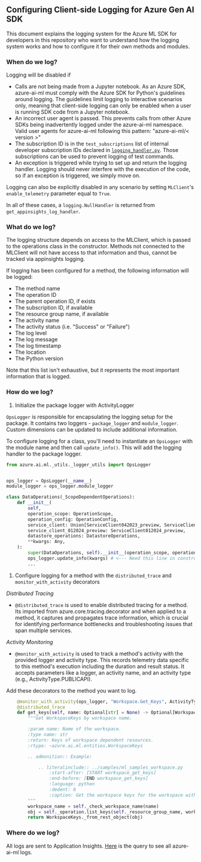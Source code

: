 ## Configuring Client-side Logging for Azure Gen AI SDK


This document explains the logging system for the Azure ML SDK for developers in this repository who want to understand how the logging system works and how to configure it for their own methods and modules.



### When do we log?

Logging will be disabled if
 - Calls are not being made from a Jupyter notebook. As an Azure SDK, azure-ai-ml must comply with the Azure SDK for Python's guidelines around logging. The guidelines limit logging to interactive scenarios only, meaning that client-side logging can only be enabled when a user is running SDK code from a Jupyter notebook.
 - An incorrect user agent is passed. This prevents calls from other Azure SDKs being inadvertently logged under the azure-ai-ml namespace. Valid user agents for azure-ai-ml following this pattern: "azure-ai-ml/< version >"
 - The subscription ID is in the `test_subscriptions` list of internal developer subscription IDs declared in [`logging_handler.py`](https://github.com/Azure/azure-sdk-for-python/blob/main/sdk/ml/azure-ai-ml/azure/ai/ml/_telemetry/logging_handler.py). Those subscriptions can be used to prevent logging of test commands.
 - An exception is triggered while trying to set up and return the logging handler. Logging should never interfere with the execution of the code, so if an exception is triggered, we simply move on.

Logging can also be explicitly disabled in any scenario by setting `MLClient`'s `enable_telemetry` parameter equal to `True`.

In all of these cases, a `logging.NullHandler` is returned from `get_appinsights_log_handler`.

### What do we log?

The logging structure depends on access to the MLClient, which is passed to the operations class in the constructor. Methods not connected to the MLClient will not have access to that information and thus, cannot be tracked via appinsights logging.

If logging has been configured for a method, the following information will be logged:
 - The method name
 - The operation ID
 - The parent operation ID, if exists
 - The subscription ID, if available
 - The resource group name, if available
 - The activity name
 - The activity status (i.e. "Success" or "Failure")
 - The log level
 - The log message
 - The log timestamp
 - The location
 - The Python version

Note that this list isn't exhaustive, but it represents the most important information that is logged.

### How do we log?

1. Initialize the package logger with ActivityLogger

`OpsLogger` is responsible for encapsulating the logging setup for the package. It contains two loggers - `package_logger` and `module_logger`. Custom dimensions can be updated to include additional information.

To configure logging for a class, you'll need to instantiate an `OpsLogger` with the module name and then call `update_info()`. This will add the logging handler to the package logger.


```python
from azure.ai.ml._utils._logger_utils import OpsLogger


ops_logger = OpsLogger(__name__)
module_logger = ops_logger.module_logger

class DataOperations(_ScopeDependentOperations):
    def __init__(
        self,
        operation_scope: OperationScope,
        operation_config: OperationConfig,
        service_client: Union[ServiceClient042023_preview, ServiceClient102021Dataplane],
        service_client_012024_preview: ServiceClient012024_preview,
        datastore_operations: DatastoreOperations,
        **kwargs: Any,
    ):
        super(DataOperations, self).__init__(operation_scope, operation_config)
        ops_logger.update_info(kwargs) # <--- Need this line in constructor
        ...
```

1. Configure logging for a method with the `distributed_trace` and `monitor_with_activity` decorators

*Distributed Tracing*
 - `@distributed_trace` is used to enable distributed tracing for a method. Its imported from azure.core.tracing.decorator and when applied to a method, it captures and propagates trace information, which is crucial for identifying performance bottlenecks and troubleshooting issues that span multiple services.

*Activity Monitoring*
 - `@monitor_with_activity` is used to track a method's activity with the provided logger and activity type. This records telemetry data specific to this method's execution including the duration and result status. It accepts parameters like a logger, an activity name, and an activity type (e.g., ActivityType.PUBLICAPI).

Add these decorators to the method you want to log.

```python
    @monitor_with_activity(ops_logger, "Workspace.Get_Keys", ActivityType.PUBLICAPI)
    @distributed_trace
    def get_keys(self, name: Optional[str] = None) -> Optional[WorkspaceKeys]:
        """Get WorkspaceKeys by workspace name.

        :param name: Name of the workspace.
        :type name: str
        :return: Keys of workspace dependent resources.
        :rtype: ~azure.ai.ml.entities.WorkspaceKeys

        .. admonition:: Example:

            .. literalinclude:: ../samples/ml_samples_workspace.py
                :start-after: [START workspace_get_keys]
                :end-before: [END workspace_get_keys]
                :language: python
                :dedent: 8
                :caption: Get the workspace keys for the workspace with the given name.
        """
        workspace_name = self._check_workspace_name(name)
        obj = self._operation.list_keys(self._resource_group_name, workspace_name)
        return WorkspaceKeys._from_rest_object(obj)
```

### Where do we log?
All logs are sent to Application Insights. [Here](https://ms.portal.azure.com#@72f988bf-86f1-41af-91ab-2d7cd011db47/blade/Microsoft_OperationsManagementSuite_Workspace/Logs.ReactView/resourceId/%2Fsubscriptions%2F589c7ae9-223e-45e3-a191-98433e0821a9%2FresourceGroups%2Fvienna-sdk%2Fproviders%2Fmicrosoft.insights%2Fcomponents%2Fvienna-sdk-unitedstates/source/LogsBlade.AnalyticsShareLinkToQuery/q/H4sIAAAAAAAAA42Rz0rEQAzG7z5F7KkFV%252FBuhUVBvPkGJU5DO7IzGZKMVfHhnarb1suy13zf98s%252FE3SkF18wjSQE5gOpYUhw1wIOXN%252BMDWDsN8ItRJ7qZomUuuJAUFQxnbyNUO2d%252BTdvH%252Fcc0oGM%252BmrtwGri41C7rMbhoXCjeo56nZWkK6RoDVy2UM0Zejcq3WdpPyvQngdYo5pf1IlPVixP%252Fcn81tr5fgMRUs7i6FE4p5OMo7MbZmsXMdCGw4kEz5hk8f0fYyk%252Fo5Qtz4akH%252Fsf6%252FcN60UdR0MfFSr8zEI79LtwmG%252BfhF%252FJ2fr6q%252BOvvwF2fSfoNQIAAA%253D%253D) is the query to see all azure-ai-ml logs.